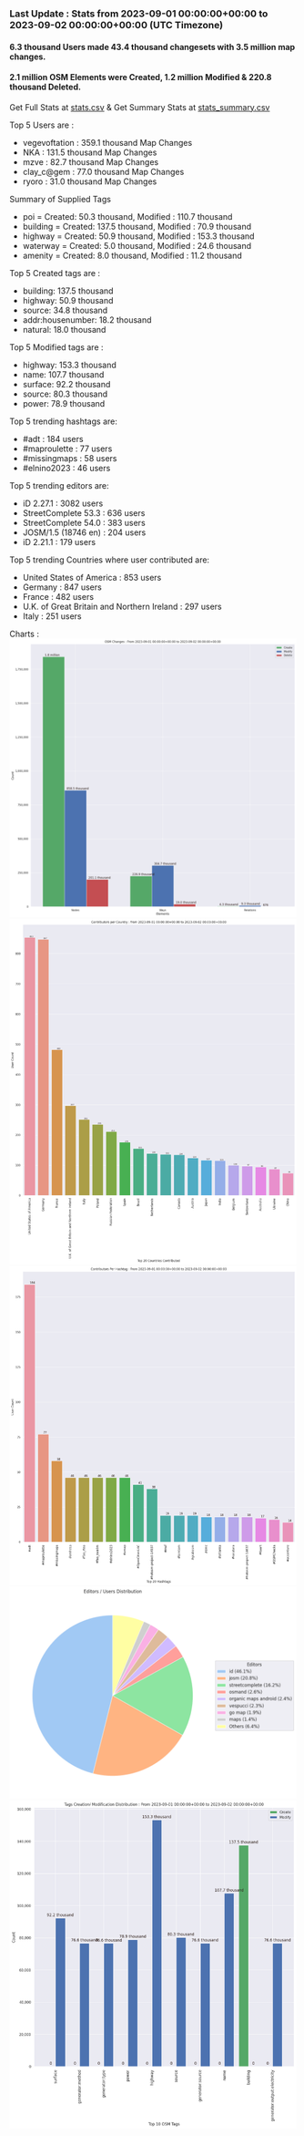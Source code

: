 ### Last Update : Stats from 2023-09-01 00:00:00+00:00 to 2023-09-02 00:00:00+00:00 (UTC Timezone)

#### 6.3 thousand Users made 43.4 thousand changesets with 3.5 million map changes.
#### 2.1 million OSM Elements were Created, 1.2 million Modified & 220.8 thousand Deleted.
Get Full Stats at [stats.csv](/stats/Global/Daily/stats.csv)
 & Get Summary Stats at [stats_summary.csv](/stats/Global/Daily/stats_summary.csv)

Top 5 Users are : 
- vegevoftation : 359.1 thousand Map Changes
- NKA : 131.5 thousand Map Changes
- mzve : 82.7 thousand Map Changes
- clay_c@gem : 77.0 thousand Map Changes
- ryoro : 31.0 thousand Map Changes

Summary of Supplied Tags
- poi = Created: 50.3 thousand, Modified : 110.7 thousand
- building = Created: 137.5 thousand, Modified : 70.9 thousand
- highway = Created: 50.9 thousand, Modified : 153.3 thousand
- waterway = Created: 5.0 thousand, Modified : 24.6 thousand
- amenity = Created: 8.0 thousand, Modified : 11.2 thousand


Top 5 Created tags are :
- building: 137.5 thousand
- highway: 50.9 thousand
- source: 34.8 thousand
- addr:housenumber: 18.2 thousand
- natural: 18.0 thousand


Top 5 Modified tags are :
- highway: 153.3 thousand
- name: 107.7 thousand
- surface: 92.2 thousand
- source: 80.3 thousand
- power: 78.9 thousand


Top 5 trending hashtags are:
- #adt : 184 users
- #maproulette : 77 users
- #missingmaps : 58 users
- #elnino2023 : 46 users


Top 5 trending editors are:
- iD 2.27.1 : 3082 users
- StreetComplete 53.3 : 636 users
- StreetComplete 54.0 : 383 users
- JOSM/1.5 (18746 en) : 204 users
- iD 2.21.1 : 179 users


Top 5 trending Countries where user contributed are:
- United States of America : 853 users
- Germany : 847 users
- France : 482 users
- U.K. of Great Britain and Northern Ireland : 297 users
- Italy : 251 users


 Charts : 
![Alt text](./stats_osm_changes.png) 
![Alt text](./stats_users_per_country.png) 
![Alt text](./stats_users_per_hashtag.png) 
![Alt text](./stats_editors_pie_chart.png) 
![Alt text](./stats_tags.png) 
